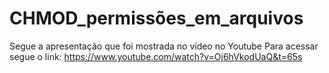# CHMOD_permissões_em_arquivos
Segue a apresentação que foi mostrada no vídeo no Youtube
Para acessar segue o link: https://www.youtube.com/watch?v=Oj6hVkodUaQ&t=65s
